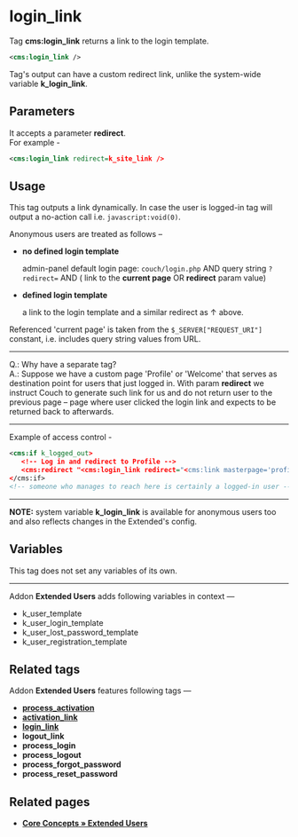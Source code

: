# login_link

Tag **cms:login_link** returns a link to the login template.

```xml
<cms:login_link />
```

Tag's output can have a custom redirect link, unlike the system-wide variable **k_login_link**.

## Parameters

It accepts a parameter **redirect**.\
For example -

```xml
<cms:login_link redirect=k_site_link />
```

## Usage

This tag outputs a link dynamically. In case the user is logged-in tag will output a no-action call i.e. `javascript:void(0)`.

Anonymous users are treated as follows –

* **no defined login template**

   admin-panel default login page: `couch/login.php` AND query string `?redirect=` AND ( link to the **current page** OR **redirect** param value)

* **defined login template**

   a link to the login template and a similar redirect as ↑ above.

Referenced 'current page' is taken from the `$_SERVER["REQUEST_URI"]` constant, i.e. includes query string values from URL.

---

Q.: Why have a separate tag?\
A.: Suppose we have a custom page 'Profile' or 'Welcome' that serves as destination point for users that just logged in. With param **redirect** we instruct Couch to generate such link for us and do not return user to the previous page – page where user clicked the login link and expects to be returned back to afterwards.

---

Example of access control -

```xml
<cms:if k_logged_out>
   <!-- Log in and redirect to Profile -->
   <cms:redirect "<cms:login_link redirect="<cms:link masterpage='profile.php' />" />" />
</cms:if>
<!-- someone who manages to reach here is certainly a logged-in user -->
```

---

**NOTE:** system variable **k_login_link** is available for anonymous users too and also reflects changes in the Extended's config.

## Variables

This tag does not set any variables of its own.

---

Addon **Extended Users** adds following variables in context —

* k_user_template
* k_user_login_template
* k_user_lost_password_template
* k_user_registration_template

## Related tags

Addon **Extended Users** features following tags —

* [**process_activation**](https://github.com/trendoman/Midware/tree/main/tags-reference/Extended-Users/process_activation.md)
* [**activation_link**](https://github.com/trendoman/Midware/tree/main/tags-reference/Extended-Users/activation_link.md)
* [**login_link**](https://github.com/trendoman/Midware/tree/main/tags-reference/Extended-Users/login_link.md)
* **logout_link**
* **process_login**
* **process_logout**
* **process_forgot_password**
* **process_reset_password**

## Related pages

* [**Core Concepts &raquo; Extended Users**](https://github.com/trendoman/Midware/tree/main/concepts/Extended-Users)
